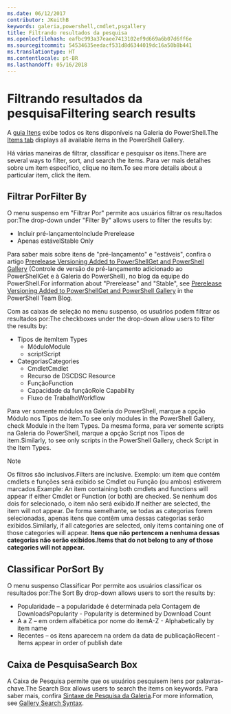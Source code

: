 ```yaml
---
ms.date: 06/12/2017
contributor: JKeithB
keywords: galeria,powershell,cmdlet,psgallery
title: Filtrando resultados da pesquisa
ms.openlocfilehash: eafbc993a37eaee7413102ef9d669a6b07d6ff6e
ms.sourcegitcommit: 54534635eedacf531d8d6344019dc16a50b8b441
ms.translationtype: HT
ms.contentlocale: pt-BR
ms.lasthandoff: 05/16/2018
---
```

# <a name="filtering-search-results"></a><span data-ttu-id="afcec-103">Filtrando resultados da pesquisa</span><span class="sxs-lookup"><span data-stu-id="afcec-103">Filtering search results</span></span>

<span data-ttu-id="afcec-104">A [guia Itens](https://www.powershellgallery.com/items) exibe todos os itens disponíveis na Galeria do PowerShell.</span><span class="sxs-lookup"><span data-stu-id="afcec-104">The [Items tab](https://www.powershellgallery.com/items) displays all available items in the PowerShell Gallery.</span></span>

<span data-ttu-id="afcec-105">Há várias maneiras de filtrar, classificar e pesquisar os itens.</span><span class="sxs-lookup"><span data-stu-id="afcec-105">There are several ways to filter, sort, and search the items.</span></span>
<span data-ttu-id="afcec-106">Para ver mais detalhes sobre um item específico, clique no item.</span><span class="sxs-lookup"><span data-stu-id="afcec-106">To see more details about a particular item, click the item.</span></span>

## <a name="filter-by"></a><span data-ttu-id="afcec-107">Filtrar Por</span><span class="sxs-lookup"><span data-stu-id="afcec-107">Filter By</span></span>

<span data-ttu-id="afcec-108">O menu suspenso em "Filtrar Por" permite aos usuários filtrar os resultados por:</span><span class="sxs-lookup"><span data-stu-id="afcec-108">The drop-down under "Filter By" allows users to filter the results by:</span></span>
- <span data-ttu-id="afcec-109">Incluir pré-lançamento</span><span class="sxs-lookup"><span data-stu-id="afcec-109">Include Prerelease</span></span>
- <span data-ttu-id="afcec-110">Apenas estável</span><span class="sxs-lookup"><span data-stu-id="afcec-110">Stable Only</span></span>

<span data-ttu-id="afcec-111">Para saber mais sobre itens de "pré-lançamento" e "estáveis", confira o artigo [Prerelease Versioning Added to PowerShellGet and PowerShell Gallery](https://blogs.msdn.microsoft.com/powershell/2017/12/05/prerelease-versioning-added-to-powershellget-and-powershell-gallery/) (Controle de versão de pré-lançamento adicionado ao PowerShellGet e à Galeria do PowerShell), no blog da equipe do PowerShell.</span><span class="sxs-lookup"><span data-stu-id="afcec-111">For information about "Prerelease" and "Stable", see [Prerelease Versioning Added to PowerShellGet and PowerShell Gallery](https://blogs.msdn.microsoft.com/powershell/2017/12/05/prerelease-versioning-added-to-powershellget-and-powershell-gallery/) in the PowerShell Team Blog.</span></span>

<span data-ttu-id="afcec-112">Com as caixas de seleção no menu suspenso, os usuários podem filtrar os resultados por:</span><span class="sxs-lookup"><span data-stu-id="afcec-112">The checkboxes under the drop-down allow users to filter the results by:</span></span>
- <span data-ttu-id="afcec-113">Tipos de item</span><span class="sxs-lookup"><span data-stu-id="afcec-113">Item Types</span></span>
  - <span data-ttu-id="afcec-114">Módulo</span><span class="sxs-lookup"><span data-stu-id="afcec-114">Module</span></span>
  - <span data-ttu-id="afcec-115">script</span><span class="sxs-lookup"><span data-stu-id="afcec-115">Script</span></span>
- <span data-ttu-id="afcec-116">Categorias</span><span class="sxs-lookup"><span data-stu-id="afcec-116">Categories</span></span>
  - <span data-ttu-id="afcec-117">Cmdlet</span><span class="sxs-lookup"><span data-stu-id="afcec-117">Cmdlet</span></span>
  - <span data-ttu-id="afcec-118">Recurso de DSC</span><span class="sxs-lookup"><span data-stu-id="afcec-118">DSC Resource</span></span>
  - <span data-ttu-id="afcec-119">Função</span><span class="sxs-lookup"><span data-stu-id="afcec-119">Function</span></span>
  - <span data-ttu-id="afcec-120">Capacidade da função</span><span class="sxs-lookup"><span data-stu-id="afcec-120">Role Capability</span></span>
  - <span data-ttu-id="afcec-121">Fluxo de Trabalho</span><span class="sxs-lookup"><span data-stu-id="afcec-121">Workflow</span></span>

<span data-ttu-id="afcec-122">Para ver somente módulos na Galeria do PowerShell, marque a opção Módulo nos Tipos de item.</span><span class="sxs-lookup"><span data-stu-id="afcec-122">To see only modules in the PowerShell Gallery, check Module in the Item Types.</span></span>
<span data-ttu-id="afcec-123">Da mesma forma, para ver somente scripts na Galeria do PowerShell, marque a opção Script nos Tipos de item.</span><span class="sxs-lookup"><span data-stu-id="afcec-123">Similarly, to see only scripts in the PowerShell Gallery, check Script in the Item Types.</span></span>

> [!NOTE]
> <span data-ttu-id="afcec-124">Os filtros são inclusivos.</span><span class="sxs-lookup"><span data-stu-id="afcec-124">Filters are inclusive.</span></span>
> <span data-ttu-id="afcec-125">Exemplo: um item que contém cmdlets e funções será exibido se Cmdlet ou Função (ou ambos) estiverem marcados.</span><span class="sxs-lookup"><span data-stu-id="afcec-125">Example: An item containing both cmdlets and functions will appear if either Cmdlet or Function (or both) are checked.</span></span>
> <span data-ttu-id="afcec-126">Se nenhum dos dois for selecionado, o item não será exibido.</span><span class="sxs-lookup"><span data-stu-id="afcec-126">If neither are selected, the item will not appear.</span></span>
> <span data-ttu-id="afcec-127">De forma semelhante, se todas as categorias forem selecionadas, apenas itens que contêm uma dessas categorias serão exibidos.</span><span class="sxs-lookup"><span data-stu-id="afcec-127">Similarly, if all categories are selected, only items containing one of those categories will appear.</span></span>
> <span data-ttu-id="afcec-128">**Itens que não pertencem a nenhuma dessas categorias não serão exibidos.**</span><span class="sxs-lookup"><span data-stu-id="afcec-128">**Items that do not belong to any of those categories will not appear.**</span></span>

## <a name="sort-by"></a><span data-ttu-id="afcec-129">Classificar Por</span><span class="sxs-lookup"><span data-stu-id="afcec-129">Sort By</span></span>

<span data-ttu-id="afcec-130">O menu suspenso Classificar Por permite aos usuários classificar os resultados por:</span><span class="sxs-lookup"><span data-stu-id="afcec-130">The Sort By drop-down allows users to sort the results by:</span></span>
- <span data-ttu-id="afcec-131">Popularidade – a popularidade é determinada pela Contagem de Downloads</span><span class="sxs-lookup"><span data-stu-id="afcec-131">Popularity - Popularity is determined by Download Count</span></span>
- <span data-ttu-id="afcec-132">A a Z – em ordem alfabética por nome do item</span><span class="sxs-lookup"><span data-stu-id="afcec-132">A-Z - Alphabetically by item name</span></span>
- <span data-ttu-id="afcec-133">Recentes – os itens aparecem na ordem da data de publicação</span><span class="sxs-lookup"><span data-stu-id="afcec-133">Recent - Items appear in order of publish date</span></span>

## <a name="search-box"></a><span data-ttu-id="afcec-134">Caixa de Pesquisa</span><span class="sxs-lookup"><span data-stu-id="afcec-134">Search Box</span></span>

<span data-ttu-id="afcec-135">A Caixa de Pesquisa permite que os usuários pesquisem itens por palavras-chave.</span><span class="sxs-lookup"><span data-stu-id="afcec-135">The Search Box allows users to search the items on keywords.</span></span>
<span data-ttu-id="afcec-136">Para saber mais, confira [Sintaxe de Pesquisa da Galeria](search-syntax.md).</span><span class="sxs-lookup"><span data-stu-id="afcec-136">For more information, see [Gallery Search Syntax](search-syntax.md).</span></span>
